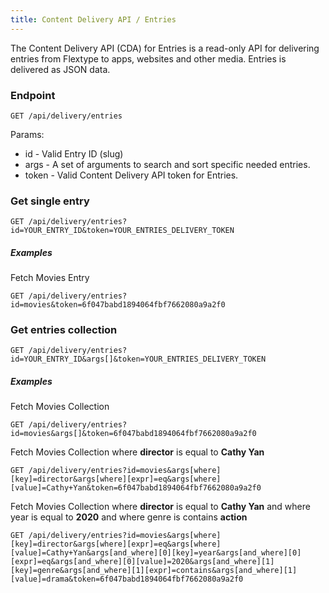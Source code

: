 ```yaml
---
title: Content Delivery API / Entries
---
```


The Content Delivery API (CDA) for Entries is a read-only API for delivering entries from Flextype to apps, websites and other media. Entries is delivered as JSON data.


### Endpoint

```plaintext
GET /api/delivery/entries
```

Params:
- id - Valid Entry ID (slug)
- args - A set of arguments to search and sort specific needed entries.
- token - Valid Content Delivery API token for Entries.

### Get single entry

```plaintext
GET /api/delivery/entries?id=YOUR_ENTRY_ID&token=YOUR_ENTRIES_DELIVERY_TOKEN
```

##### Examples

Fetch Movies Entry

```plaintext
GET /api/delivery/entries?id=movies&token=6f047babd1894064fbf7662080a9a2f0
```

### Get entries collection

```plaintext
GET /api/delivery/entries?id=YOUR_ENTRY_ID&args[]&token=YOUR_ENTRIES_DELIVERY_TOKEN
```

##### Examples

Fetch Movies Collection

```plaintext
GET /api/delivery/entries?id=movies&args[]&token=6f047babd1894064fbf7662080a9a2f0
```

Fetch Movies Collection where **director** is equal to **Cathy Yan**
```plaintext
GET /api/delivery/entries?id=movies&args[where][key]=director&args[where][expr]=eq&args[where][value]=Cathy+Yan&token=6f047babd1894064fbf7662080a9a2f0
```

Fetch Movies Collection where **director** is equal to **Cathy Yan** and where year is equal to **2020** and where genre is contains **action**

```plaintext
GET /api/delivery/entries?id=movies&args[where][key]=director&args[where][expr]=eq&args[where][value]=Cathy+Yan&args[and_where][0][key]=year&args[and_where][0][expr]=eq&args[and_where][0][value]=2020&args[and_where][1][key]=genre&args[and_where][1][expr]=contains&args[and_where][1][value]=drama&token=6f047babd1894064fbf7662080a9a2f0
```
